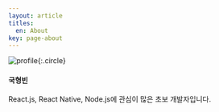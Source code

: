 ```yaml
---
layout: article
titles:
  en: About
key: page-about
---
```


![profile](https://github.com/hyoungbin/hyoungbin.github.io/_includes/img/profile.jpeg){:.circle}

#### 국형빈
React.js, React Native, Node.js에 관심이 많은 초보 개발자입니다.
